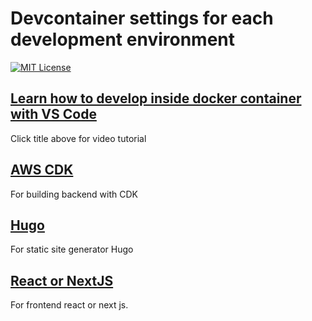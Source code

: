 # Devcontainer settings for each development environment

[![MIT License](https://badgen.now.sh/badge/License/MIT/blue)](https://github.com/apoorvmote/devcontainer/blob/master/License.md)

## [Learn how to develop inside docker container with VS Code](https://apoorv.blog/posts/developing-in-container-with-vs-code.html) 

Click title above for video tutorial

## [AWS CDK](https://github.com/apoorvmote/devcontainer/tree/main/cdk)

For building backend with CDK

## [Hugo](https://github.com/apoorvmote/devcontainer/tree/main/hugo)

For static site generator Hugo

## [React or NextJS](https://github.com/apoorvmote/devcontainer/tree/main/react-next)

For frontend react or next js.